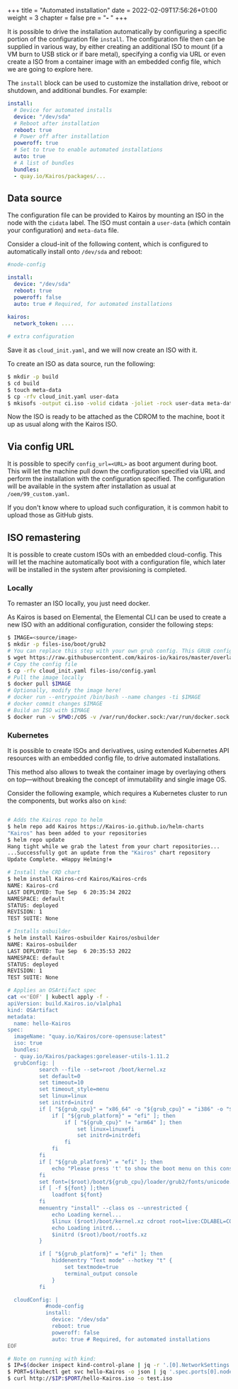 +++
title = "Automated installation"
date = 2022-02-09T17:56:26+01:00
weight = 3
chapter = false
pre = "<b>- </b>"
+++

It is possible to drive the installation automatically by configuring a specific portion of the configuration file `install`.
The configuration file then can be supplied in various way, by either creating an additional ISO to mount (if a VM burn to USB stick or if bare metal), specifying a config via URL or even create a ISO from a container image with an embedded config file, which we are going to explore here.

The `install` block can be used to customize the installation drive, reboot or shutdown, and additional bundles.  For example:

```yaml
install:
  # Device for automated installs
  device: "/dev/sda"
  # Reboot after installation
  reboot: true
  # Power off after installation
  poweroff: true
  # Set to true to enable automated installations
  auto: true
  # A list of bundles
  bundles:
  - quay.io/Kairos/packages/...
```

## Data source

The configuration file can be provided to Kairos by mounting an ISO in the node with the `cidata` label. The ISO must contain a `user-data` (which contain your configuration) and `meta-data` file.

Consider a cloud-init of the following content, which is configured to automatically install onto `/dev/sda` and reboot:

```yaml
#node-config

install:
  device: "/dev/sda"
  reboot: true
  poweroff: false
  auto: true # Required, for automated installations
  
kairos:
  network_token: ....

# extra configuration
```

Save it as `cloud_init.yaml`, and we will now create an ISO with it.

To create an ISO as data source, run the following:

```bash
$ mkdir -p build
$ cd build
$ touch meta-data
$ cp -rfv cloud_init.yaml user-data
$ mkisofs -output ci.iso -volid cidata -joliet -rock user-data meta-data
```

Now the ISO is ready to be attached as the CDROM to the machine, boot it up as usual along with the Kairos ISO.

## Via config URL

It is possible to specify `config_url=<URL>` as boot argument during boot. This will let the machine pull down the configuration specified via URL and perform the installation with the configuration specified. The configuration will be available in the system after installation as usual at `/oem/99_custom.yaml`.

If you don't know where to upload such configuration, it is common habit to upload those as GitHub gists.

## ISO remastering

It is possible to create custom ISOs with an embedded cloud-config. This will let the machine automatically boot with a configuration file, which later will be installed in the system after provisioning is completed.

### Locally

To remaster an ISO locally, you just need docker.

As Kairos is based on Elemental, the Elemental CLI can be used to create a new ISO with an additional configuration, consider the following steps:

```bash
$ IMAGE=<source/image>
$ mkdir -p files-iso/boot/grub2
# You can replace this step with your own grub config. This GRUB configuration is the boot menu of the ISO
$ wget https://raw.githubusercontent.com/kairos-io/kairos/master/overlay/files-iso/boot/grub2/grub.cfg -O files-iso/boot/grub2/grub.cfg
# Copy the config file
$ cp -rfv cloud_init.yaml files-iso/config.yaml
# Pull the image locally
$ docker pull $IMAGE
# Optionally, modify the image here!
# docker run --entrypoint /bin/bash --name changes -ti $IMAGE
# docker commit changes $IMAGE
# Build an ISO with $IMAGE
$ docker run -v $PWD:/cOS -v /var/run/docker.sock:/var/run/docker.sock -i --rm quay.io/kairos/osbuilder-tools:v0.1.1 --name "custom-iso" --debug build-iso --date=false --local --overlay-iso /cOS/files-iso $IMAGE --output /cOS/
```

### Kubernetes

It is possible to create ISOs and derivatives, using extended Kubernetes API resources with an embedded config file, to drive automated installations.

This method also allows to tweak the container image by overlaying others on top—without breaking the concept of immutability and single image OS.

Consider the following example, which requires a Kubernetes cluster to run the components, but works also on `kind`:

```bash

# Adds the Kairos repo to helm
$ helm repo add Kairos https://Kairos-io.github.io/helm-charts
"Kairos" has been added to your repositories
$ helm repo update
Hang tight while we grab the latest from your chart repositories...
...Successfully got an update from the "Kairos" chart repository
Update Complete. ⎈Happy Helming!⎈

# Install the CRD chart
$ helm install Kairos-crd Kairos/Kairos-crds
NAME: Kairos-crd
LAST DEPLOYED: Tue Sep  6 20:35:34 2022
NAMESPACE: default
STATUS: deployed
REVISION: 1
TEST SUITE: None

# Installs osbuilder
$ helm install Kairos-osbuilder Kairos/osbuilder
NAME: Kairos-osbuilder
LAST DEPLOYED: Tue Sep  6 20:35:53 2022
NAMESPACE: default
STATUS: deployed
REVISION: 1
TEST SUITE: None

# Applies an OSArtifact spec
cat <<'EOF' | kubectl apply -f -
apiVersion: build.Kairos.io/v1alpha1
kind: OSArtifact
metadata:
  name: hello-Kairos
spec:
  imageName: "quay.io/Kairos/core-opensuse:latest"
  iso: true
  bundles:
  - quay.io/Kairos/packages:goreleaser-utils-1.11.2
  grubConfig: |
          search --file --set=root /boot/kernel.xz
          set default=0
          set timeout=10
          set timeout_style=menu
          set linux=linux
          set initrd=initrd
          if [ "${grub_cpu}" = "x86_64" -o "${grub_cpu}" = "i386" -o "${grub_cpu}" = "arm64" ];then
              if [ "${grub_platform}" = "efi" ]; then
                  if [ "${grub_cpu}" != "arm64" ]; then
                      set linux=linuxefi
                      set initrd=initrdefi
                  fi
              fi
          fi
          if [ "${grub_platform}" = "efi" ]; then
              echo "Please press 't' to show the boot menu on this console"
          fi
          set font=($root)/boot/${grub_cpu}/loader/grub2/fonts/unicode.pf2
          if [ -f ${font} ];then
              loadfont ${font}
          fi
          menuentry "install" --class os --unrestricted {
              echo Loading kernel...
              $linux ($root)/boot/kernel.xz cdroot root=live:CDLABEL=COS_LIVE rd.live.dir=/ rd.live.squashimg=rootfs.squashfs console=tty1 console=ttyS0 rd.cos.disable vga=795 nomodeset nodepair.enable
              echo Loading initrd...
              $initrd ($root)/boot/rootfs.xz
          }

          if [ "${grub_platform}" = "efi" ]; then
              hiddenentry "Text mode" --hotkey "t" {
                  set textmode=true
                  terminal_output console
              }
          fi

  cloudConfig: |
            #node-config
            install:
              device: "/dev/sda"
              reboot: true
              poweroff: false
              auto: true # Required, for automated installations
EOF

# Note on running with kind:
$ IP=$(docker inspect kind-control-plane | jq -r '.[0].NetworkSettings.Networks.kind.IPAddress')
$ PORT=$(kubectl get svc hello-Kairos -o json | jq '.spec.ports[0].nodePort')
$ curl http://$IP:$PORT/hello-Kairos.iso -o test.iso


```
